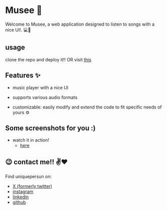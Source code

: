 # Musee :art:
Welcome to Musee, a web application designed to listen to songs with a nice UI!. :computer::iphone:


## usage
clone the repo and deploy it!! OR visit [this](https://uniquepersun.github.io/musee/)

##  Features :sparkles:
- music player with a nice UI

- supports various audio formats

- customizable: easily modify and extend the code to fit specific needs of yours :gear:


 
## Some screenshots for you :)
- watch it in action!
    - [here](https://github.com/user-attachments/assets/fbf09ef8-883a-47f1-9164-afcc79c676c1)
 


## :wink: contact me!! :v::heart:
Find uniquepersun on: 
- [X (formerly twitter)](https://x.com/uniquepersun) <br>
- [instagram](https://instagram.com/uniquepersun) <br>
-  [linkedin](https://https://www.linkedin.com/in/abhay-tomar-53218530b)<br>
- [github](https://github.com/uniquepersun)<br>


